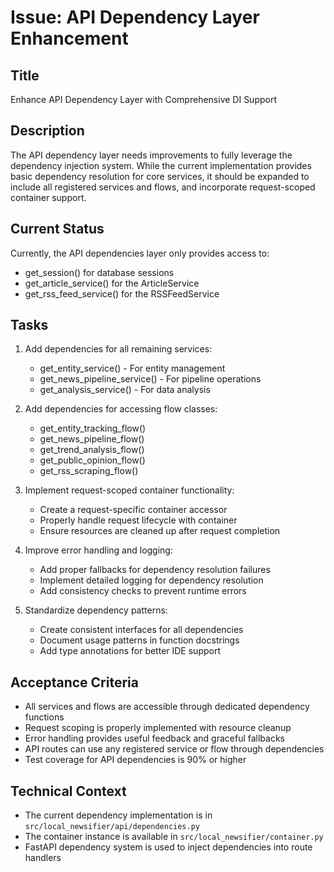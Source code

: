 # Issue: API Dependency Layer Enhancement

## Title
Enhance API Dependency Layer with Comprehensive DI Support

## Description
The API dependency layer needs improvements to fully leverage the dependency injection system. While the current implementation provides basic dependency resolution for core services, it should be expanded to include all registered services and flows, and incorporate request-scoped container support.

## Current Status
Currently, the API dependencies layer only provides access to:
- get_session() for database sessions
- get_article_service() for the ArticleService
- get_rss_feed_service() for the RSSFeedService

## Tasks
1. Add dependencies for all remaining services:
   - get_entity_service() - For entity management
   - get_news_pipeline_service() - For pipeline operations
   - get_analysis_service() - For data analysis

2. Add dependencies for accessing flow classes:
   - get_entity_tracking_flow()
   - get_news_pipeline_flow()
   - get_trend_analysis_flow()
   - get_public_opinion_flow()
   - get_rss_scraping_flow()

3. Implement request-scoped container functionality:
   - Create a request-specific container accessor
   - Properly handle request lifecycle with container
   - Ensure resources are cleaned up after request completion

4. Improve error handling and logging:
   - Add proper fallbacks for dependency resolution failures
   - Implement detailed logging for dependency resolution
   - Add consistency checks to prevent runtime errors

5. Standardize dependency patterns:
   - Create consistent interfaces for all dependencies
   - Document usage patterns in function docstrings
   - Add type annotations for better IDE support

## Acceptance Criteria
- All services and flows are accessible through dedicated dependency functions
- Request scoping is properly implemented with resource cleanup
- Error handling provides useful feedback and graceful fallbacks
- API routes can use any registered service or flow through dependencies
- Test coverage for API dependencies is 90% or higher

## Technical Context
- The current dependency implementation is in `src/local_newsifier/api/dependencies.py`
- The container instance is available in `src/local_newsifier/container.py`
- FastAPI dependency system is used to inject dependencies into route handlers
